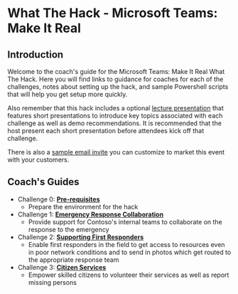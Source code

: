 # What The Hack - Microsoft Teams: Make It Real
## Introduction
Welcome to the coach's guide for the Microsoft Teams: Make It Real What The Hack. Here you will find links to guidance for coaches for each of the challenges, notes about setting up the hack, and sample Powershell scripts that will help you get setup more quickly.

Also remember that this hack includes a optional [lecture presentation](Lectures.pptx) that features short presentations to introduce key topics associated with each challenge as well as demo recommendations. It is recommended that the host present each short presentation before attendees kick off that challenge.

There is also a [sample email invite](./Resources/SampleInvite.oft) you can customize to market this event with your customers.

## Coach's Guides
- Challenge 0: **[Pre-requisites](00-prereqs.md)**
   - Prepare the environment for the hack
- Challenge 1: **[Emergency Response Collaboration](01-collaboration.md)**
   - Provide support for Contoso's internal teams to collaborate on the response to the emergency
- Challenge 2: **[Supporting First Responders](02-firstresponders.md)**
   - Enable first responders in the field to get access to resources even in poor network conditions and to send in photos which get routed to the appropriate response team
- Challenge 3: **[Citizen Services](03-citizenservices.md)**
   - Empower skilled citizens to volunteer their services as well as report missing persons